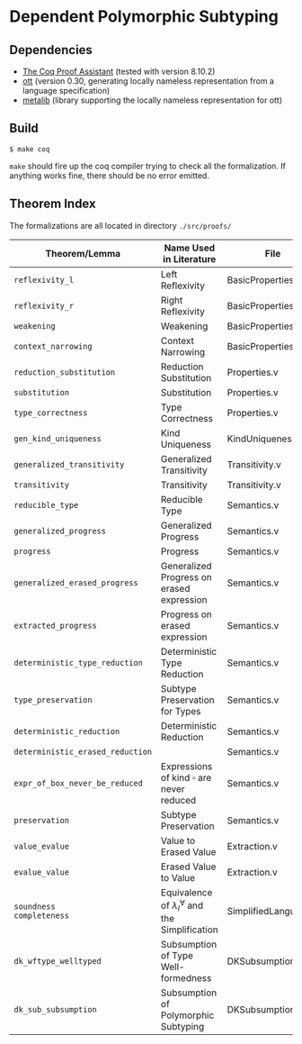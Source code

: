# Dependent Polymorphic Subtyping

## Dependencies

- [The Coq Proof Assistant](https://coq.inria.fr/) (tested with version 8.10.2)
- [ott](https://github.com/ott-lang/ott) (version 0.30, generating locally nameless representation from a language specification)
- [metalib](https://github.com/plclub/metalib) (library supporting the locally nameless representation for ott)

## Build

```
$ make coq
```

`make` should fire up the coq compiler trying to check all the formalization. If anything works fine, there should be no error emitted.

## Theorem Index

The formalizations are all located in directory `./src/proofs/`

| Theorem/Lemma                       | Name Used in Literature                                   | File                 |
| ----------------------------------- | --------------------------------------------------------- | -------------------- |
| `reflexivity_l`                     | Left Reflexivity                                          | BasicProperties.v    |
| `reflexivity_r`                     | Right Reflexivity                                         | BasicProperties.v    |
| `weakening`                         | Weakening                                                 | BasicProperties.v    |
| `context_narrowing`                 | Context Narrowing                                         | BasicProperties.v    |
| `reduction_substitution`            | Reduction Substitution                                    | Properties.v         |
| `substitution`                      | Substitution                                              | Properties.v         |
| `type_correctness`                  | Type Correctness                                          | Properties.v         |
| `gen_kind_uniqueness`               | Kind Uniqueness                                           | KindUniqueness.v     |
| `generalized_transitivity`          | Generalized Transitivity                                  | Transitivity.v       |
| `transitivity`                      | Transitivity                                              | Transitivity.v       |
| `reducible_type`                    | Reducible Type                                            | Semantics.v          |
| `generalized_progress`              | Generalized Progress                                      | Semantics.v          |
| `progress`                          | Progress                                                  | Semantics.v          |
| `generalized_erased_progress`       | Generalized Progress on erased expression                 | Semantics.v          |
| `extracted_progress`                | Progress on erased expression                             | Semantics.v          |
| `deterministic_type_reduction`      | Deterministic Type Reduction                              | Semantics.v          |
| `type_preservation`                 | Subtype Preservation for Types                            | Semantics.v          |
| `deterministic_reduction`           | Deterministic Reduction                                   | Semantics.v          |
| `deterministic_erased_reduction`    |                                                           | Semantics.v          |
| `expr_of_box_never_be_reduced`      | Expressions of kind $\square$ are never reduced           | Semantics.v          |
| `preservation`                      | Subtype Preservation                                      | Semantics.v          |
| `value_evalue`                      | Value to Erased Value                                     | Extraction.v         |
| `evalue_value`                      | Erased Value to Value                                     | Extraction.v         |
| `soundness`<br />`completeness`     | Equivalence of $\lambda_I^\forall$ and the Simplification | SimplifiedLanguage.v |
| `dk_wftype_welltyped`               | Subsumption of Type Well-formedness                       | DKSubsumption.v      |
| `dk_sub_subsumption`                | Subsumption of Polymorphic Subtyping                      | DKSubsumption.v      |

